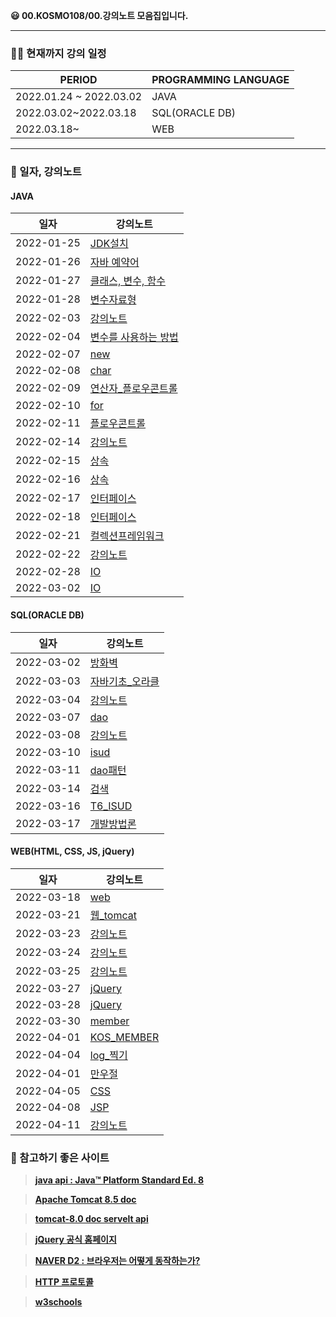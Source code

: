 **😃 00.KOSMO108/00.강의노트 모음집입니다.**

<hr>

### 👨‍🏫 현재까지 강의 일정

|PERIOD|PROGRAMMING LANGUAGE|
|---|---|
|2022.01.24 ~ 2022.03.02|JAVA|
|2022.03.02~2022.03.18|SQL(ORACLE DB)|
|2022.03.18~|WEB|

<hr>

### 📗 일자, 강의노트


#### JAVA

|일자|강의노트|
|---|---|
|2022-01-25|[JDK설치](https://github.com/coding-Poem/KOSMO-108/blob/main/LectureNote/java/2022-01-25JDK%EC%84%A4%EC%B9%98.md)|
|2022-01-26|[자바 예약어](https://github.com/coding-Poem/KOSMO-108/blob/main/LectureNote/java/2022-01-26%EC%9E%90%EB%B0%94%EC%98%88%EC%95%BD%EC%96%B4.md)|
|2022-01-27|[클래스, 변수, 함수](https://github.com/coding-Poem/KOSMO-108/blob/main/LectureNote/java/2022-01-27%ED%81%B4%EB%9E%98%EC%8A%A4%2C%EB%B3%80%EC%88%98%2C%ED%95%A8%EC%88%98.md)|
|2022-01-28|[변수자료형](https://github.com/coding-Poem/KOSMO-108/blob/main/LectureNote/java/2022-01-28%EB%B3%80%EC%88%98%EC%9E%90%EB%A3%8C%ED%98%95.md)|
|2022-02-03|[강의노트](https://github.com/coding-Poem/KOSMO-108/blob/main/LectureNote/java/2022-02-03%EA%B0%95%EC%9D%98%EB%85%B8%ED%8A%B8.md)|
|2022-02-04|[변수를 사용하는 방법](https://github.com/coding-Poem/KOSMO-108/blob/main/LectureNote/java/2022-02-04%EB%B3%80%EC%88%98%EB%A5%BC%20%EC%82%AC%EC%9A%A9%ED%95%98%EB%8A%94%20%EB%B0%A9%EB%B2%95.md)|
|2022-02-07|[new](https://github.com/coding-Poem/KOSMO-108/blob/main/LectureNote/java/2022-02-07new.md)|
|2022-02-08|[char](https://github.com/coding-Poem/KOSMO-108/blob/main/LectureNote/java/2022-02-08char.md)|
|2022-02-09|[연산자_플로우콘트롤](https://github.com/coding-Poem/KOSMO-108/blob/main/LectureNote/java/2022-02-09%EC%97%B0%EC%82%B0%EC%9E%90_%ED%94%8C%EB%A1%9C%EC%9A%B0%EC%BD%98%ED%8A%B8%EB%A1%A4.md)|
|2022-02-10|[for](https://github.com/coding-Poem/KOSMO-108/blob/main/LectureNote/java/2022-02-10for.md)|
|2022-02-11|[플로우콘트롤](https://github.com/coding-Poem/KOSMO-108/blob/main/LectureNote/java/2022-02-11%ED%94%8C%EB%A1%9C%EC%9A%B0%EC%BD%98%ED%8A%B8%EB%A1%A4.md)|
|2022-02-14|[강의노트](https://github.com/coding-Poem/KOSMO-108/blob/main/LectureNote/java/2022-02-14%EA%B0%95%EC%9D%98%EB%85%B8%ED%8A%B8.md)|
|2022-02-15|[상속](https://github.com/coding-Poem/KOSMO-108/blob/main/LectureNote/java/2022-02-15%EC%83%81%EC%86%8D.md)|
|2022-02-16|[상속](https://github.com/coding-Poem/KOSMO-108/blob/main/LectureNote/java/2022-02-16%EC%83%81%EC%86%8D.md)|
|2022-02-17|[인터페이스](https://github.com/coding-Poem/KOSMO-108/blob/main/LectureNote/java/2022-02-17%EC%9D%B8%ED%84%B0%ED%8E%98%EC%9D%B4%EC%8A%A4.md)|
|2022-02-18|[인터페이스](https://github.com/coding-Poem/KOSMO-108/blob/main/LectureNote/java/2022-02-18%EC%9D%B8%ED%84%B0%ED%8E%98%EC%9D%B4%EC%8A%A4.md)|
|2022-02-21|[컬렉션프레임워크](https://github.com/coding-Poem/KOSMO-108/blob/main/LectureNote/java/2022-02-21%EC%BB%AC%EB%A0%89%EC%85%98%ED%94%84%EB%A0%88%EC%9E%84%EC%9B%8C%ED%81%AC.md)|
|2022-02-22|[강의노트](https://github.com/coding-Poem/KOSMO-108/blob/main/LectureNote/java/2022-02-22%EA%B0%95%EC%9D%98%EB%85%B8%ED%8A%B8.md)|
|2022-02-28|[IO](https://github.com/coding-Poem/KOSMO-108/blob/main/LectureNote/java/2022-02-28IO.md)|
|2022-03-02|[IO](https://github.com/coding-Poem/KOSMO-108/blob/main/LectureNote/java/2022-03-02IO.md)|

#### SQL(ORACLE DB)

|일자|강의노트|
|---|---|
|2022-03-02|[방화벽](https://github.com/coding-Poem/KOSMO-108/blob/main/LectureNote/SQL/2022-03-02%EB%B0%A9%ED%99%94%EB%B2%BD.md)|
|2022-03-03|[자바기초_오라클](https://github.com/coding-Poem/KOSMO-108/blob/main/LectureNote/SQL/2022-03-03%EC%9E%90%EB%B0%94%EA%B8%B0%EC%B4%88_%EC%98%A4%EB%9D%BC%ED%81%B4.md)|
|2022-03-04|[강의노트](https://github.com/coding-Poem/KOSMO-108/blob/main/LectureNote/SQL/2022-03-04%EA%B0%95%EC%9D%98%EB%85%B8%ED%8A%B8.md)|
|2022-03-07|[dao](https://github.com/coding-Poem/KOSMO-108/blob/main/LectureNote/SQL/2022-03-07dao.md)|
|2022-03-08|[강의노트](https://github.com/coding-Poem/KOSMO-108/blob/main/LectureNote/SQL/2022-03-08%EA%B0%95%EC%9D%98%EB%85%B8%ED%8A%B8.md)|
|2022-03-10|[isud](https://github.com/coding-Poem/KOSMO-108/blob/main/LectureNote/SQL/2022-03-10isud.md)|
|2022-03-11|[dao패턴](https://github.com/coding-Poem/KOSMO-108/blob/main/LectureNote/SQL/2022-03-11dao%ED%8C%A8%ED%84%B4.md)|
|2022-03-14|[검색](https://github.com/coding-Poem/KOSMO-108/blob/main/LectureNote/SQL/2022-03-14%EA%B2%80%EC%83%89.md)|
|2022-03-16|[T6_ISUD](https://github.com/coding-Poem/KOSMO-108/blob/main/LectureNote/SQL/2022-03-16T6_ISUD.md)|
|2022-03-17|[개발방법론](https://github.com/coding-Poem/KOSMO-108/blob/main/LectureNote/SQL/2022-03-17%EA%B0%9C%EB%B0%9C%EB%B0%A9%EB%B2%95%EB%A1%A0.md)|

#### WEB(HTML, CSS, JS, jQuery)

|일자|강의노트|
|---|---|
|2022-03-18|[web](https://github.com/coding-Poem/KOSMO-108/blob/main/LectureNote/WEB/2022-03-18web.md)|
|2022-03-21|[웹_tomcat](https://github.com/coding-Poem/KOSMO-108/blob/main/LectureNote/WEB/2022-03-21%EC%9B%B9tomcat.md)|
|2022-03-23|[강의노트](https://github.com/coding-Poem/KOSMO-108/blob/main/LectureNote/WEB/2022-03-23%EA%B0%95%EC%9D%98%EB%85%B8%ED%8A%B8.md)|
|2022-03-24|[강의노트](https://github.com/coding-Poem/KOSMO-108/blob/main/LectureNote/WEB/2022-03-24%EA%B0%95%EC%9D%98%EB%85%B8%ED%8A%B8.md)|
|2022-03-25|[강의노트](https://github.com/coding-Poem/KOSMO-108/blob/main/LectureNote/WEB/2022-03-25%EA%B0%95%EC%9D%98%EB%85%B8%ED%8A%B8.md)|
|2022-03-27|[jQuery](https://github.com/coding-Poem/KOSMO-108/blob/main/LectureNote/WEB/2022-03-27jQuery.md)|
|2022-03-28|[jQuery](https://github.com/coding-Poem/KOSMO-108/blob/main/LectureNote/WEB/2022-03-28jQuery.md)|
|2022-03-30|[member](https://github.com/coding-Poem/KOSMO-108/blob/main/LectureNote/WEB/2022-03-30member.md)|
|2022-04-01|[KOS_MEMBER](https://github.com/coding-Poem/KOSMO-108/blob/main/LectureNote/WEB/2022-04-01KOS_MEMBER.md)|
|2022-04-04|[log_찍기](https://github.com/coding-Poem/KOSMO-108/blob/main/LectureNote/WEB/2022-04-01log%EC%B0%8D%EA%B8%B0.md)|
|2022-04-01|[만우절](https://github.com/coding-Poem/KOSMO-108/blob/main/LectureNote/WEB/2022-04-01%EB%A7%8C%EC%9A%B0%EC%A0%88.md)|
|2022-04-05|[CSS](https://github.com/coding-Poem/KOSMO-108/blob/main/LectureNote/WEB/2022-04-05CSS.md)|
|2022-04-08|[JSP](https://github.com/coding-Poem/KOSMO-108/blob/main/LectureNote/WEB/2022-04-08jsp.md)|
|2022-04-11|[강의노트](https://github.com/coding-Poem/KOSMO-108/blob/main/LectureNote/WEB/2022-04-11%EA%B0%95%EC%9D%98%EB%85%B8%ED%8A%B8.md)|

### 📃 참고하기 좋은 사이트

> **[java api : Java™ Platform
Standard Ed. 8](https://docs.oracle.com/javase/8/docs/api/)**

> **[Apache Tomcat 8.5 doc](https://tomcat.apache.org/tomcat-8.5-doc/cgi-howto.html)**

> **[tomcat-8.0 doc servelt api](https://tomcat.apache.org/tomcat-8.0-doc/servletapi/index.html)**

> **[jQuery 공식 홈페이지](https://jquery.com/)**

> **[NAVER D2 : 브라우저는 어떻게 동작하는가?](https://d2.naver.com/helloworld/59361)**

> **[HTTP 프로토콜](https://www.joinc.co.kr/w/Site/Network_Programing/AdvancedComm/HTTP)** 

> **[w3schools](https://www.w3schools.com/)**

